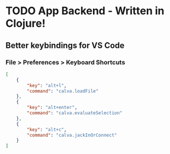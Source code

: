 # TODO App Backend - Written in Clojure!

## Better keybindings for VS Code

### File > Preferences > Keyboard Shortcuts
```json
[
    {
        "key": "alt+l",
        "command": "calva.loadFile"
    },
    {
        "key": "alt+enter",
        "command": "calva.evaluateSelection"
    },
    {
        "key": "alt+c",
        "command": "calva.jackInOrConnect"
    }
]